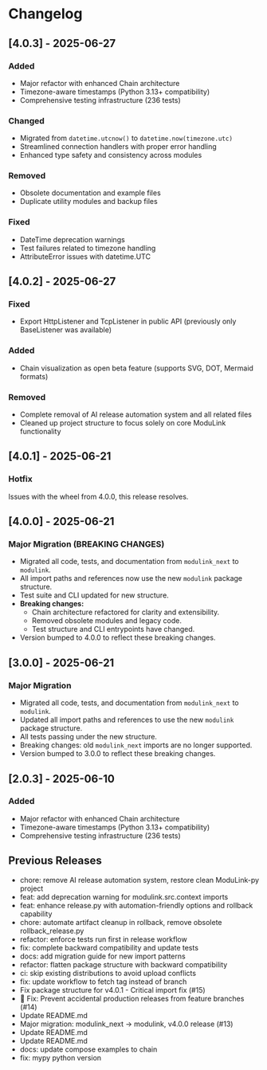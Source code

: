 # Changelog

## [4.0.3] - 2025-06-27

### Added
- Major refactor with enhanced Chain architecture
- Timezone-aware timestamps (Python 3.13+ compatibility)
- Comprehensive testing infrastructure (236 tests)

### Changed
- Migrated from `datetime.utcnow()` to `datetime.now(timezone.utc)`
- Streamlined connection handlers with proper error handling
- Enhanced type safety and consistency across modules

### Removed
- Obsolete documentation and example files
- Duplicate utility modules and backup files

### Fixed
- DateTime deprecation warnings
- Test failures related to timezone handling
- AttributeError issues with datetime.UTC


## [4.0.2] - 2025-06-27
### Fixed
- Export HttpListener and TcpListener in public API (previously only BaseListener was available)

### Added  
- Chain visualization as open beta feature (supports SVG, DOT, Mermaid formats)

### Removed
- Complete removal of AI release automation system and all related files
- Cleaned up project structure to focus solely on core ModuLink functionality

## [4.0.1] - 2025-06-21
### Hotfix
  Issues with the wheel from 4.0.0, this release resolves.

## [4.0.0] - 2025-06-21
### Major Migration (BREAKING CHANGES)
- Migrated all code, tests, and documentation from `modulink_next` to `modulink`.
- All import paths and references now use the new `modulink` package structure.
- Test suite and CLI updated for new structure.
- **Breaking changes:**
    - Chain architecture refactored for clarity and extensibility.
    - Removed obsolete modules and legacy code.
    - Test structure and CLI entrypoints have changed.
- Version bumped to 4.0.0 to reflect these breaking changes.

## [3.0.0] - 2025-06-21
### Major Migration
- Migrated all code, tests, and documentation from `modulink_next` to `modulink`.
- Updated all import paths and references to use the new `modulink` package structure.
- All tests passing under the new structure.
- Breaking changes: old `modulink_next` imports are no longer supported.
- Version bumped to 3.0.0 to reflect these breaking changes.


## [2.0.3] - 2025-06-10

### Added
- Major refactor with enhanced Chain architecture
- Timezone-aware timestamps (Python 3.13+ compatibility)
- Comprehensive testing infrastructure (236 tests)

## Previous Releases
- chore: remove AI release automation system, restore clean ModuLink-py project
- feat: add deprecation warning for modulink.src.context imports
- feat: enhance release.py with automation-friendly options and rollback capability
- chore: automate artifact cleanup in rollback, remove obsolete rollback_release.py
- refactor: enforce tests run first in release workflow
- fix: complete backward compatibility and update tests
- docs: add migration guide for new import patterns
- refactor: flatten package structure with backward compatibility
- ci: skip existing distributions to avoid upload conflicts
- fix: update workflow to fetch tag instead of branch
- Fix package structure for v4.0.1 - Critical import fix (#15)
- 🚨 Fix: Prevent accidental production releases from feature branches (#14)
- Update README.md
- Major migration: modulink_next → modulink, v4.0.0 release (#13)
- Update README.md
- Update README.md
- docs: update compose examples to chain
- fix: mypy python version
